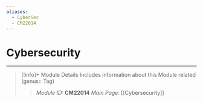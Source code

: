 ```yaml
---
aliases:
  - CyberSec
  - CM22014
---
```

# Cybersecurity
---
> [!info]+ Module Details
> Includes information about this Module related (genus:: Tag)
> > *Module ID:* **CM22014**
> > *Main Page*: [[Cybersecurity]]
